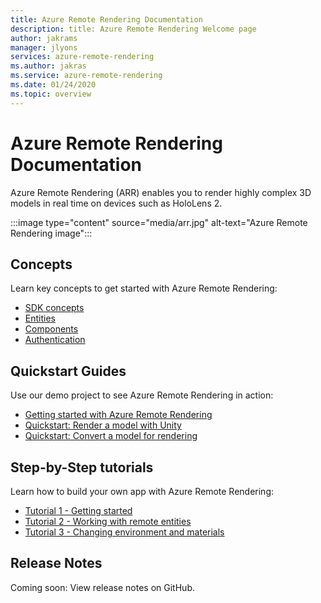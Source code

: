 ```yaml
---
title: Azure Remote Rendering Documentation
description: title: Azure Remote Rendering Welcome page
author: jakrams
manager: jlyons
services: azure-remote-rendering
ms.author: jakras
ms.service: azure-remote-rendering
ms.date: 01/24/2020
ms.topic: overview
---
```


# Azure Remote Rendering Documentation

Azure Remote Rendering (ARR) enables you to render highly complex 3D models in real time on devices such as HoloLens 2.

:::image type="content" source="media/arr.jpg" alt-text="Azure Remote Rendering image":::

## Concepts

Learn key concepts to get started with Azure Remote Rendering:

* [SDK concepts](concepts/sdk-concepts.md)
* [Entities](sdk/concepts-entities.md)
* [Components](sdk/concepts-components.md)
* [Authentication](azure/authentication.md)

## Quickstart Guides

Use our demo project to see Azure Remote Rendering in action:

* [Getting started with Azure Remote Rendering](quickstarts/getting-started.md)
* [Quickstart: Render a model with Unity](quickstarts/quickstart-render-model.md)
* [Quickstart: Convert a model for rendering](quickstarts/quickstart-convert-model.md)

## Step-by-Step tutorials

Learn how to build your own app with Azure Remote Rendering:

* [Tutorial 1 - Getting started](tutorials/tutorial-1-getting-started.md)
* [Tutorial 2 - Working with remote entities](tutorials/tutorial-2-working-with-remote-entities.md)
* [Tutorial 3 - Changing environment and materials](tutorials/tutorial-3-changing-environment-and-materials.md)

## Release Notes

Coming soon: View release notes on GitHub.
